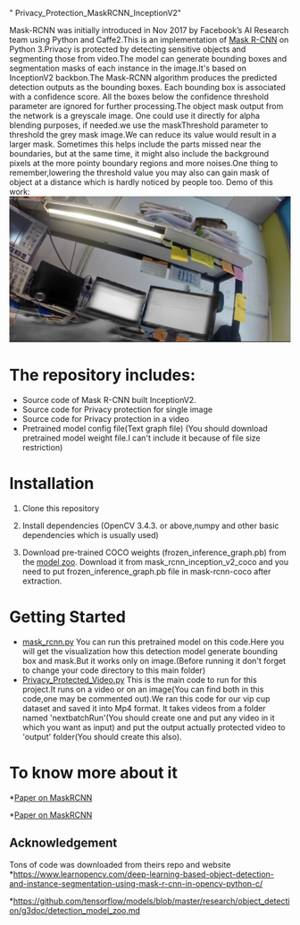 " Privacy_Protection_MaskRCNN_InceptionV2" 

Mask-RCNN was initially introduced in Nov 2017 by Facebook’s AI Research team using Python and Caffe2.This is an implementation of [Mask R-CNN](https://arxiv.org/abs/1703.06870) on Python 3.Privacy is protected by detecting sensitive objects and segmenting those from video.The model can generate bounding boxes and segmentation masks of each instance in the image.It's based on InceptionV2 backbon.The Mask-RCNN algorithm produces the predicted detection outputs as the bounding boxes. Each bounding box is associated with a confidence score. All the boxes below the confidence threshold parameter are ignored for further processing.The object mask output from the network is a greyscale image. One could use it directly for alpha blending purposes, if needed.we use the maskThreshold parameter to threshold the grey mask image.We can reduce its value would result in a larger mask. Sometimes this helps include the parts missed near the boundaries, but at the same time, it might also include the background pixels at the more pointy boundary regions and more noises.One thing to remember,lowering the threshold value you may also can gain mask of object at a distance which is hardly noticed by people too.
Demo of this work:
![Privacy_Protected_Image](protected.jpg)

# The repository includes:
* Source code of Mask R-CNN built InceptionV2.
* Source code for Privacy protection for single image
* Source code for Privacy protection in a video
* Pretrained model config file(Text graph file)
(You should download pretrained model weight file.I can't include it because of file size restriction)

# Installation
1. Clone this repository

2. Install dependencies
(OpenCV 3.4.3. or above,numpy and other basic dependencies which is usually used)

3. Download pre-trained COCO weights (frozen_inference_graph.pb) from the [model zoo](https://github.com/tensorflow/models/blob/master/research/object_detection/g3doc/detection_model_zoo.md). Download it from mask_rcnn_inception_v2_coco and you need to put frozen_inference_graph.pb file in mask-rcnn-coco after extraction.


# Getting Started
* [mask_rcnn.py](mask_rcnn.py) You can run this pretrained model on this code.Here you will get the visualization how this detection model generate bounding box and mask.But it works only on image.(Before running it don't forget to change your code directory to this main folder)
* [Privacy_Protected_Video.py](Privacy_Protected_Video.py) This is the main code to run for this project.It runs on a video or on an image(You can find both in this code,one may be commented out).We ran this code for our vip cup dataset and saved it into Mp4 format.
It takes videos from a folder named 'nextbatchRun'(You should create one and put any video in it which you want as input) and put the output actually protected video to 'output' folder(You should create this also).

# To know more about it
*[Paper on MaskRCNN](https://arxiv.org/abs/1703.06870)

*[Paper on MaskRCNN](https://www.freecodecamp.org/news/mask-r-cnn-explained-7f82bec890e3/)


## Acknowledgement 
Tons of code was downloaded from theirs repo and website
*https://www.learnopencv.com/deep-learning-based-object-detection-and-instance-segmentation-using-mask-r-cnn-in-opencv-python-c/

*https://github.com/tensorflow/models/blob/master/research/object_detection/g3doc/detection_model_zoo.md

